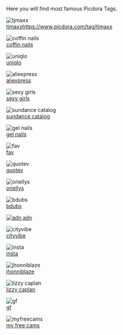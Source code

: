 Here you will find most famous Picdora Tags.

<img src="https://scontent.cdninstagram.com/t51.2885-15/s640x640/sh0.08/e35/12930897_252039655136187_267311527_n.jpg?ig_cache_key=MTIxNzY2NDA1Mzc3OTM5Mjk0Ng%3D%3D.2" alt="tjmaxx"><br />
<a href="https://www.picdora.com/tag/tjmaxx">tjmaxxhttps://www.picdora.com/tag/tjmaxx</a>

<img src="https://scontent.cdninstagram.com/t51.2885-15/s640x640/sh0.08/e35/12976440_947763218655510_409392355_n.jpg?ig_cache_key=MTIzODc3MjYyMzAyMjY3MTc3NA%3D%3D.2.l" alt="coffin nails"><br />
<a href="https://www.picdora.com/tag/coffin%20nails">coffin nails</a>

<img src="https://scontent.cdninstagram.com/t51.2885-15/s640x640/sh0.08/e35/10632063_1692244141015631_341328657_n.jpg?ig_cache_key=MTIyNDU4OTI1ODQ0NzcyMTk3NQ%3D%3D.2.l" alt="uniqlo"><br />
<a href="https://www.picdora.com/tag/uniqlo">uniqlo</a>

<img src="https://scontent.cdninstagram.com/t51.2885-15/e15/11326598_829538900475971_1812184826_n.jpg?ig_cache_key=OTkzNTY2MDAzOTc4OTM2NzU3.2" alt="aliexpress"><br />
<a href="https://www.picdora.com/tag/aliexpress">aliexpress</a>

<img src="https://scontent.cdninstagram.com/t51.2885-15/e15/10471848_243452595851920_114264627_n.jpg?ig_cache_key=NzQ5MTEyMDg4MzE5NzU4Mjk4.2" alt="sexy girls"><br />
<a href="https://www.picdora.com/tag/sexy%20girls">sexy girls</a>

<img src="https://scontent.cdninstagram.com/t51.2885-15/s480x480/e35/12748192_830910160370393_32441810_n.jpg?ig_cache_key=MTE5MzgxNTY5NTY2MjQzNTMzNQ%3D%3D.2" alt="sundance catalog"><br />
<a href="">sundance catalog</a>

<img src="https://scontent.cdninstagram.com/t51.2885-15/e15/10299698_1430458180544406_312010261_n.jpg?ig_cache_key=NzA4MzAzNDQyODQ5MDYwMTkz.2" alt="gel nails"><br />
<a href="https://www.picdora.com/tag/gel%20nails">gel nails</a>

<img src="https://scontent.cdninstagram.com/t51.2885-15/s640x640/sh0.08/e35/12677233_988157111221970_1592371685_n.jpg?ig_cache_key=MTIxOTEzMDM0Nzc2MjUxODg3OA%3D%3D.2" alt="fav"><br />
<a href="https://www.picdora.com/tag/fav">fav</a>

<img src="https://scontent.cdninstagram.com/t51.2885-15/s640x640/sh0.08/e35/10817712_1840942332799531_1214783230_n.jpg?ig_cache_key=MTIxMDc3MTMyOTIzODkzODIzMQ%3D%3D.2" alt="quotev"><br />
<a href="https://www.picdora.com/tag/quotev">quotev</a>

<img src="https://scontent.cdninstagram.com/t51.2885-15/s640x640/sh0.08/e35/12940066_1070617909661187_1121034752_n.jpg?ig_cache_key=MTIzMzgwMTk3ODU2NTg3NzIwNA%3D%3D.2.l" alt="oriellys"><br />
<a href="https://www.picdora.com/tag/oriellys">oriellys</a>

<img src="https://scontent.cdninstagram.com/t51.2885-15/e15/11137737_1463909373899786_301644015_n.jpg?ig_cache_key=OTcwOTYyNTg4ODkzMTE4Nzk4.2" alt="bdubs"><br />
<a href="https://www.picdora.com/tag/bdubshttps://scontent.cdninstagram.com/t51.2885-15/e15/10358461_1415917942022777_1452882788_n.jpg?ig_cache_key=NzM0MjU0Nzc2ODQ3OTQxMDAz.2">bdubs</adadnna>

<img src="https://scontent.cdninstagram.com/t51.2885-15/e15/10358461_1415917942022777_1452882788_n.jpg?ig_cache_key=NzM0MjU0Nzc2ODQ3OTQxMDAz.2" alt="adn">
<a href="https://www.picdora.com/tag/adn">adn</a>

<img src="https://scontent.cdninstagram.com/t51.2885-15/s640x640/sh0.08/e35/13267625_629180173915248_1425050318_n.jpg?ig_cache_key=MTI1MzEzMzMzODk2NjM5NzY5MQ%3D%3D.2.l" alt="cityvibe"><br />
<a href="https://www.picdora.com/tag/cityvibe">cityvibe</a>

<img src="https://scontent.cdninstagram.com/t51.2885-15/s640x640/sh0.08/e35/13118246_1693558970893583_380536026_n.jpg?ig_cache_key=MTIzOTQ5NjQ3MDUwMDAwNzU2Ng%3D%3D.2" alt="insta"><br />
<a href="https://www.picdora.com/tag/insta">insta</a>

<img src="https://scontent.cdninstagram.com/t51.2885-15/e15/10693471_1532587450286380_438393032_n.jpg?ig_cache_key=ODI1OTYyNDM4NjM0MDE4NzMz.2" alt="jhonniblaze"><br />
<a href="https://www.picdora.com/tag/jhonni%20blaze">jhonniblaze</a>

<img src="https://scontent.cdninstagram.com/t51.2885-15/s640x640/sh0.08/e35/13118110_116060805471691_903858983_n.jpg?ig_cache_key=MTI0NDE5MDI3NTcyMzg2MTExOQ%3D%3D.2" alt="lizzy caplan"><br />
<a href="https://www.picdora.com/tag/lizzy%20caplan">lizzy caplan</a>

<img src="https://scontent.cdninstagram.com/t51.2885-15/s640x640/sh0.08/e35/13126678_239334133091913_1977432528_n.jpg?ig_cache_key=MTI0MTIzODkwMzk0NjIwNTM1Nw%3D%3D.2" alt="gf"><br />
<a href="https://www.picdora.com/tag/gf">gf</a>

<img src="https://scontent.cdninstagram.com/t51.2885-15/s640x640/sh0.08/e35/13108694_934830606615481_1371448180_n.jpg?ig_cache_key=MTI1Mzg5MTUzOTMzNjMwNDU1NA%3D%3D.2" alt="myfreecams"><br />
<a href="https://www.picdora.com/tag/my%20free%20cams">my free cams</a>
